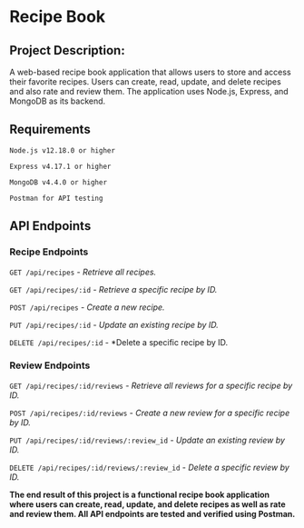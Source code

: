 # Recipe Book

## Project Description:
A web-based recipe book application that allows users to store and access their favorite recipes. Users can create, read, update, and delete recipes and also rate and review them. The application uses Node.js, Express, and MongoDB as its backend.

## Requirements
`Node.js v12.18.0 or higher`

`Express v4.17.1 or higher`

`MongoDB v4.4.0 or higher`

`Postman for API testing`

## API Endpoints

### Recipe Endpoints
`GET /api/recipes` - *Retrieve all recipes.*

`GET /api/recipes/:id` - *Retrieve a specific recipe by ID.*

`POST /api/recipes` - *Create a new recipe.*

`PUT /api/recipes/:id` - *Update an existing recipe by ID.*

`DELETE /api/recipes/:id` - *Delete a specific recipe by ID. 

### Review Endpoints

`GET /api/recipes/:id/reviews` - *Retrieve all reviews for a specific recipe by ID.*

`POST /api/recipes/:id/reviews` - *Create a new review for a specific recipe by ID.*

`PUT /api/recipes/:id/reviews/:review_id` - *Update an existing review by ID.*

`DELETE /api/recipes/:id/reviews/:review_id` - *Delete a specific review by ID.*

**The end result of this project is a functional recipe book application where users can create, read, update, and delete recipes as well as rate and review them. All API endpoints are tested and verified using Postman.**
